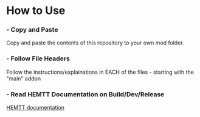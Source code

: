 # How to Use

### - Copy and Paste
Copy and paste the contents of this repository to your own mod folder.

### - Follow File Headers
Follow the instructions/explainations in EACH of the files - starting with the "main" addon

### - Read HEMTT Documentation on Build/Dev/Release
[HEMTT documentation](https://brettmayson.github.io/HEMTT/installation.html)
